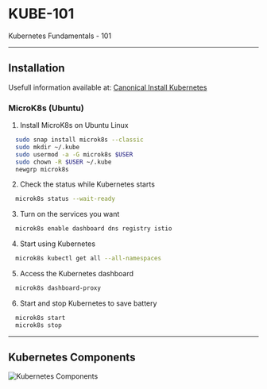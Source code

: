 # KUBE-101

Kubernetes Fundamentals - 101

---

## Installation

Usefull information available at: [Canonical Install Kubernetes](https://ubuntu.com/kubernetes/install)

### MicroK8s (Ubuntu)

1. Install MicroK8s on Ubuntu Linux

```bash
  sudo snap install microk8s --classic
  sudo mkdir ~/.kube
  sudo usermod -a -G microk8s $USER
  sudo chown -R $USER ~/.kube
  newgrp microk8s
```

2. Check the status while Kubernetes starts

```bash
  microk8s status --wait-ready
```

3. Turn on the services you want

```bash
  microk8s enable dashboard dns registry istio
```

4. Start using Kubernetes

```bash
  microk8s kubectl get all --all-namespaces
```

5. Access the Kubernetes dashboard

```bash
  microk8s dashboard-proxy
```

6. Start and stop Kubernetes to save battery

```bash
  microk8s start
  microk8s stop
```

---

## Kubernetes Components

![Kubernetes Components](https://www.google.co.cr/url?sa=i&url=https%3A%2F%2Fkubernetes.io%2Fdocs%2Fconcepts%2Foverview%2Fcomponents%2F&psig=AOvVaw0JOlL8D5Spv2L0KRZckjZm&ust=1696801399641000&source=images&cd=vfe&opi=89978449&ved=0CBEQjRxqFwoTCLDluPjz5IEDFQAAAAAdAAAAABAE)